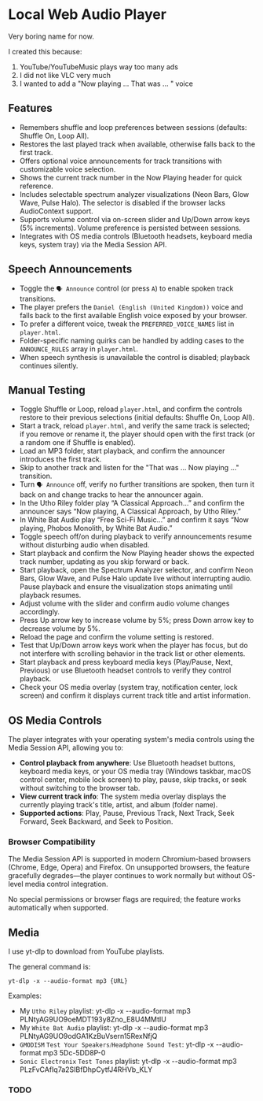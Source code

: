 
# Local Web Audio Player

Very boring name for now.

I created this because:
1. YouTube/YouTubeMusic plays way too many ads
2. I did not like VLC very much
3. I wanted to add a "Now playing ... That was ... " voice

## Features
- Remembers shuffle and loop preferences between sessions (defaults: Shuffle On, Loop All).
- Restores the last played track when available, otherwise falls back to the first track.
- Offers optional voice announcements for track transitions with customizable voice selection.
- Shows the current track number in the Now Playing header for quick reference.
- Includes selectable spectrum analyzer visualizations (Neon Bars, Glow Wave, Pulse Halo). The selector is disabled if the browser lacks AudioContext support.
- Supports volume control via on-screen slider and Up/Down arrow keys (5% increments). Volume preference is persisted between sessions.
- Integrates with OS media controls (Bluetooth headsets, keyboard media keys, system tray) via the Media Session API.

## Speech Announcements
- Toggle the `🗣 Announce` control (or press `A`) to enable spoken track transitions.
- The player prefers the `Daniel (English (United Kingdom))` voice and falls back to the first available English voice exposed by your browser.
- To prefer a different voice, tweak the `PREFERRED_VOICE_NAMES` list in `player.html`.
- Folder-specific naming quirks can be handled by adding cases to the `ANNOUNCE_RULES` array in `player.html`.
- When speech synthesis is unavailable the control is disabled; playback continues silently.

## Manual Testing
- Toggle Shuffle or Loop, reload `player.html`, and confirm the controls restore to their previous selections (initial defaults: Shuffle On, Loop All).
- Start a track, reload `player.html`, and verify the same track is selected; if you remove or rename it, the player should open with the first track (or a random one if Shuffle is enabled).
- Load an MP3 folder, start playback, and confirm the announcer introduces the first track.
- Skip to another track and listen for the "That was ... Now playing ..." transition.
- Turn `🗣 Announce` off, verify no further transitions are spoken, then turn it back on and change tracks to hear the announcer again.
- In the Utho Riley folder play “A Classical Approach…” and confirm the announcer says “Now playing, A Classical Approach, by Utho Riley.”
- In White Bat Audio play “Free Sci-Fi Music…” and confirm it says “Now playing, Phobos Monolith, by White Bat Audio.”
- Toggle speech off/on during playback to verify announcements resume without disturbing audio when disabled.
- Start playback and confirm the Now Playing header shows the expected track number, updating as you skip forward or back.
- Start playback, open the Spectrum Analyzer selector, and confirm Neon Bars, Glow Wave, and Pulse Halo update live without interrupting audio. Pause playback and ensure the visualization stops animating until playback resumes.
- Adjust volume with the slider and confirm audio volume changes accordingly.
- Press Up arrow key to increase volume by 5%; press Down arrow key to decrease volume by 5%.
- Reload the page and confirm the volume setting is restored.
- Test that Up/Down arrow keys work when the player has focus, but do not interfere with scrolling behavior in the track list or other elements.
- Start playback and press keyboard media keys (Play/Pause, Next, Previous) or use Bluetooth headset controls to verify they control playback.
- Check your OS media overlay (system tray, notification center, lock screen) and confirm it displays current track title and artist information.

## OS Media Controls

The player integrates with your operating system's media controls using the Media Session API, allowing you to:

- **Control playback from anywhere**: Use Bluetooth headset buttons, keyboard media keys, or your OS media tray (Windows taskbar, macOS control center, mobile lock screen) to play, pause, skip tracks, or seek without switching to the browser tab.
- **View current track info**: The system media overlay displays the currently playing track's title, artist, and album (folder name).
- **Supported actions**: Play, Pause, Previous Track, Next Track, Seek Forward, Seek Backward, and Seek to Position.

### Browser Compatibility

The Media Session API is supported in modern Chromium-based browsers (Chrome, Edge, Opera) and Firefox. On unsupported browsers, the feature gracefully degrades—the player continues to work normally but without OS-level media control integration.

No special permissions or browser flags are required; the feature works automatically when supported.

## Media
I use yt-dlp to download from YouTube playlists.

The general command is:
```
yt-dlp -x --audio-format mp3 {URL}
```

Examples:
* My `Utho Riley` playlist: yt-dlp -x --audio-format mp3 PLNtyAG9UO9oeMDT193y8Zno_E8U4MMtIU
* My `White Bat Audio` playlist: yt-dlp -x --audio-format mp3 PLNtyAG9UO9odGA1KzBuVsern15RexNfjQ
* `GMODISM` `Test Your Speakers⧸Headphone Sound Test`: yt-dlp -x --audio-format mp3 5Dc-5DD8P-0
* `Sonic Electronix` `Test Tones` playlist: yt-dlp -x --audio-format mp3 PLzFvCAfIq7a2SIBfDhpCytfJ4RHVb_KLY

### TODO

